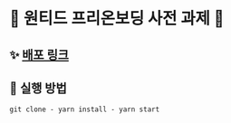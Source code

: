 # 🎐 원티드 프리온보딩 사전 과제 🎐

## ✨ [배포 링크](https://wanted-pre-onboarding-frontend-2vvvgzs5l-yena-yun.vercel.app/)

## 🎡 실행 방법

```
git clone - yarn install - yarn start
```
